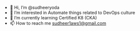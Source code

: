 - 👋 Hi, I’m @sudheeryoda
- 👀 I’m interested in Automate things related to DevOps culture
- 🌱 I’m currently learning Certified K8 (CKA)
- 📫 How to reach me sudheer1aws1@gmail.com


